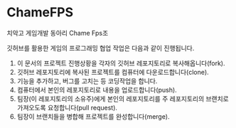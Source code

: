 # ChameFPS
치악고 게임개발 동아리 Chame Fps조

깃허브를 활용한 게임의 프로그래밍 협업 작업은 다음과 같이 진행됩니다.

1. 이 문서의 프로젝트 진행상황을 각자의 깃허브 레포지토리로 복사해옵니다(fork).
2. 깃허브 레포지토리에 복사된 프로젝트를 컴퓨터에 다운로드합니다(clone).
3. 기능을 추가하고, 버그를 고치는 등 코딩작업을 합니다.
4. 컴퓨터에서 본인의 레포지토리로 내용을 업로드합니다(push).
5. 팀장(이 레포지토리의 소유주)에게 본인의 레포지토리를 주 레포지토리의 브랜치로 가져오도록 요청합니다(pull request).
6. 팀장이 브랜치들을 병합해 프로젝트를 완성합니다(merge).
